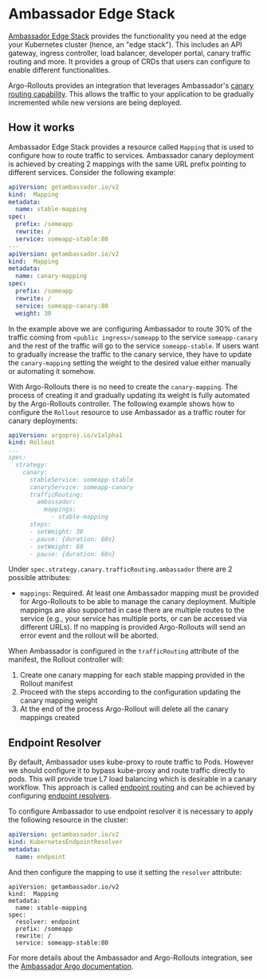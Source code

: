 # Ambassador Edge Stack

[Ambassador Edge Stack](https://www.getambassador.io/products/edge-stack/) provides the functionality you need at the edge your Kubernetes cluster (hence, an "edge stack"). This includes an API gateway, ingress controller, load balancer, developer portal, canary traffic routing and more. It provides a group of CRDs that users can configure to enable different functionalities. 

Argo-Rollouts provides an integration that leverages Ambassador's [canary routing capability](https://www.getambassador.io/docs/latest/topics/using/canary/). This allows the traffic to your application to be gradually incremented while new versions are being deployed.

## How it works

Ambassador Edge Stack provides a resource called `Mapping` that is used to configure how to route traffic to services. Ambassador canary deployment is achieved by creating 2 mappings with the same URL prefix pointing to different services. Consider the following example:

```yaml
apiVersion: getambassador.io/v2
kind:  Mapping
metadata:
  name: stable-mapping
spec:
  prefix: /someapp
  rewrite: /
  service: someapp-stable:80
---
apiVersion: getambassador.io/v2
kind:  Mapping
metadata:
  name: canary-mapping
spec:
  prefix: /someapp
  rewrite: /
  service: someapp-canary:80
  weight: 30
```

In the example above we are configuring Ambassador to route 30% of the traffic coming from `<public ingress>/someapp` to the service `someapp-canary` and the rest of the traffic will go to the service `someapp-stable`. If users want to gradually increase the traffic to the canary service, they have to update the `canary-mapping` setting the weight to the desired value either manually or automating it somehow. 

With Argo-Rollouts there is no need to create the `canary-mapping`. The process of creating it and gradually updating its weight is fully automated by the Argo-Rollouts controller. The following example shows how to configure the `Rollout` resource to use Ambassador as a traffic router for canary deployments:


```yaml
apiVersion: argoproj.io/v1alpha1
kind: Rollout
...
spec:
  strategy:
    canary:
      stableService: someapp-stable
      canaryService: someapp-canary
      trafficRouting:
        ambassador:
          mappings:
            - stable-mapping
      steps:
      - setWeight: 30
      - pause: {duration: 60s}
      - setWeight: 60
      - pause: {duration: 60s}
```

Under `spec.strategy.canary.trafficRouting.ambassador` there are 2 possible attributes:

- `mappings`: Required. At least one Ambassador mapping must be provided for Argo-Rollouts to be able to manage the canary deployment. Multiple mappings are also supported in case there are multiple routes to the service (e.g., your service has multiple ports, or can be accessed via different URLs). If no mapping is provided Argo-Rollouts will send an error event and the rollout will be aborted. 

When Ambassador is configured in the `trafficRouting` attribute of the manifest, the Rollout controller will:
1. Create one canary mapping for each stable mapping provided in the Rollout manifest
1. Proceed with the steps according to the configuration updating the canary mapping weight
1. At the end of the process Argo-Rollout will delete all the canary mappings created

## Endpoint Resolver

By default, Ambassador uses kube-proxy to route traffic to Pods. However we should configure it to bypass kube-proxy and route traffic directly to pods. This will provide true L7 load balancing which is desirable in a canary workflow. This approach is called [endpoint routing](https://www.getambassador.io/docs/latest/topics/running/load-balancer/) and can be achieved by configuring [endpoint resolvers](https://www.getambassador.io/docs/latest/topics/running/resolvers/#the-kubernetes-endpoint-resolver).

To configure Ambassador to use endpoint resolver it is necessary to apply the following resource in the cluster:

```yaml
apiVersion: getambassador.io/v2
kind: KubernetesEndpointResolver
metadata:
  name: endpoint
```

And then configure the mapping to use it setting the `resolver` attribute:

```
apiVersion: getambassador.io/v2
kind:  Mapping
metadata:
  name: stable-mapping
spec:
  resolver: endpoint
  prefix: /someapp
  rewrite: /
  service: someapp-stable:80
```

For more details about the Ambassador and Argo-Rollouts integration, see the [Ambassador Argo documentation](https://deploy-preview-508--datawire-ambassador.netlify.app/docs/pre-release/argo/).
